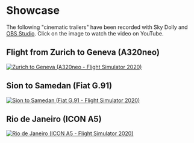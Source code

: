 # Showcase

The following "cinematic trailers" have been recorded with Sky Dolly and [OBS Studio](https://obsproject.com/). Click on the image to watch the video on YouTube.

## Flight from Zurich to Geneva (A320neo)

[![Zurich to Geneva (A320neo - Flight Simulator 2020)](https://img.youtube.com/vi/cNAxF03nj7I/0.jpg)](https://www.youtube.com/watch?v=cNAxF03nj7I "Zurich to Geneva (A320neo - Flight Simulator 2020)")

## Sion to Samedan (Fiat G.91)

[![Sion to Samedan (Fiat G.91 - Flight Simulator 2020)](https://img.youtube.com/vi/OcgUTPZ_22Q/0.jpg)](https://www.youtube.com/watch?v=OcgUTPZ_22Q "Sion to Samedan (Fiat G.91 - Flight Simulator 2020)")

## Rio de Janeiro (ICON A5)

[![Rio de Janeiro (ICON A5 - Flight Simulator 2020)](https://img.youtube.com/vi/aouWqm5kA7Y/0.jpg)](https://www.youtube.com/watch?v=aouWqm5kA7Y "Rio de Janeiro (ICON A5 - Flight Simulator 2020)")
